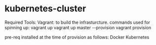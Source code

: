 # kubernetes-cluster

Required Tools:
Vagrant: to build the infrasturcture.
commands used for spinning up:
vagrant up 
vagrant up master --provision
vagrant provision

pre-req installed at the time of provision as follows:
Docker
Kubernetes

